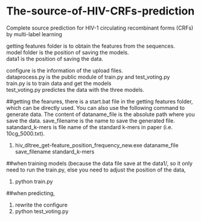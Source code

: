 # The-source-of-HIV-CRFs-prediction
Complete source prediction for HIV-1 circulating recombinant forms (CRFs) by multi-label learning

getting features folder is  to obtain the features from the sequences.\
model folder is the position of saving the models.\
data1 is the position of saving the data.

configure is the information of the upload files.\
dataprocess.py is the public module of train.py and test_voting.py \
train.py is to train data and get the models\
test_voting.py predictes the data with the three models.

##getting the fearures, there is a start.bat file in the getting features folder, which can be directly used. You can also use the following command to generate data. The content of dataname_file is the absolute path where you save the data. save_filename is the name to save the generated file. satandard_k-mers is file name of the standard k-mers in paper (i.e. 10cg_5000.txt).
1. hiv_dltree_get-feature_position_frequency_new.exe dataname_file save_filename standard_k-mers

##when training models (because the data file save at the data1/, so it only need to run the train.py, else you need to adjust the position of the data,
1. python train.py

##when predicting,
1. rewrite the configure 
2. python test_voting.py
